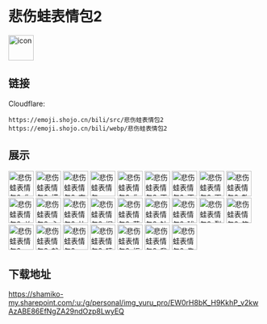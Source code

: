 # 悲伤蛙表情包2
<img src="https://emoji.shojo.cn/bili/src/悲伤蛙表情包2/icon.png" width="50" height="50" alt="icon">

## 链接
Cloudflare:
```
https://emoji.shojo.cn/bili/src/悲伤蛙表情包2
https://emoji.shojo.cn/bili/webp/悲伤蛙表情包2
```
## 展示
<img src="https://emoji.shojo.cn/bili/src/悲伤蛙表情包2/悲伤蛙表情包2-你不对劲.png" width="50" height="50" alt="悲伤蛙表情包2-你不对劲">
<img src="https://emoji.shojo.cn/bili/src/悲伤蛙表情包2/悲伤蛙表情包2-摸鱼.png" width="50" height="50" alt="悲伤蛙表情包2-摸鱼">
<img src="https://emoji.shojo.cn/bili/src/悲伤蛙表情包2/悲伤蛙表情包2-夺笋啊.png" width="50" height="50" alt="悲伤蛙表情包2-夺笋啊">
<img src="https://emoji.shojo.cn/bili/src/悲伤蛙表情包2/悲伤蛙表情包2-？？？.png" width="50" height="50" alt="悲伤蛙表情包2-？？？">
<img src="https://emoji.shojo.cn/bili/src/悲伤蛙表情包2/悲伤蛙表情包2-你挺会啊.png" width="50" height="50" alt="悲伤蛙表情包2-你挺会啊">
<img src="https://emoji.shojo.cn/bili/src/悲伤蛙表情包2/悲伤蛙表情包2-不值钱.png" width="50" height="50" alt="悲伤蛙表情包2-不值钱">
<img src="https://emoji.shojo.cn/bili/src/悲伤蛙表情包2/悲伤蛙表情包2-不会吧.png" width="50" height="50" alt="悲伤蛙表情包2-不会吧">
<img src="https://emoji.shojo.cn/bili/src/悲伤蛙表情包2/悲伤蛙表情包2-下班.png" width="50" height="50" alt="悲伤蛙表情包2-下班">
<img src="https://emoji.shojo.cn/bili/src/悲伤蛙表情包2/悲伤蛙表情包2-敬礼.png" width="50" height="50" alt="悲伤蛙表情包2-敬礼">
<img src="https://emoji.shojo.cn/bili/src/悲伤蛙表情包2/悲伤蛙表情包2-关机.png" width="50" height="50" alt="悲伤蛙表情包2-关机">
<img src="https://emoji.shojo.cn/bili/src/悲伤蛙表情包2/悲伤蛙表情包2-心平气和.png" width="50" height="50" alt="悲伤蛙表情包2-心平气和">
<img src="https://emoji.shojo.cn/bili/src/悲伤蛙表情包2/悲伤蛙表情包2-快逃.png" width="50" height="50" alt="悲伤蛙表情包2-快逃">
<img src="https://emoji.shojo.cn/bili/src/悲伤蛙表情包2/悲伤蛙表情包2-握草.png" width="50" height="50" alt="悲伤蛙表情包2-握草">
<img src="https://emoji.shojo.cn/bili/src/悲伤蛙表情包2/悲伤蛙表情包2-蒜了.png" width="50" height="50" alt="悲伤蛙表情包2-蒜了">
<img src="https://emoji.shojo.cn/bili/src/悲伤蛙表情包2/悲伤蛙表情包2-针棒啊.png" width="50" height="50" alt="悲伤蛙表情包2-针棒啊">
<img src="https://emoji.shojo.cn/bili/src/悲伤蛙表情包2/悲伤蛙表情包2-球球了.png" width="50" height="50" alt="悲伤蛙表情包2-球球了">
<img src="https://emoji.shojo.cn/bili/src/悲伤蛙表情包2/悲伤蛙表情包2-裂开.png" width="50" height="50" alt="悲伤蛙表情包2-裂开">
<img src="https://emoji.shojo.cn/bili/src/悲伤蛙表情包2/悲伤蛙表情包2-笑YUE了.png" width="50" height="50" alt="悲伤蛙表情包2-笑YUE了">
<img src="https://emoji.shojo.cn/bili/src/悲伤蛙表情包2/悲伤蛙表情包2-RUA他.png" width="50" height="50" alt="悲伤蛙表情包2-RUA他">
<img src="https://emoji.shojo.cn/bili/src/悲伤蛙表情包2/悲伤蛙表情包2-就这.png" width="50" height="50" alt="悲伤蛙表情包2-就这">
<img src="https://emoji.shojo.cn/bili/src/悲伤蛙表情包2/悲伤蛙表情包2-YYDS.png" width="50" height="50" alt="悲伤蛙表情包2-YYDS">
<img src="https://emoji.shojo.cn/bili/src/悲伤蛙表情包2/悲伤蛙表情包2-嘻嘻嘻.png" width="50" height="50" alt="悲伤蛙表情包2-嘻嘻嘻">
<img src="https://emoji.shojo.cn/bili/src/悲伤蛙表情包2/悲伤蛙表情包2-拒绝内卷.png" width="50" height="50" alt="悲伤蛙表情包2-拒绝内卷">
<img src="https://emoji.shojo.cn/bili/src/悲伤蛙表情包2/悲伤蛙表情包2-我爱工作.png" width="50" height="50" alt="悲伤蛙表情包2-我爱工作">
<img src="https://emoji.shojo.cn/bili/src/悲伤蛙表情包2/悲伤蛙表情包2-告辞.png" width="50" height="50" alt="悲伤蛙表情包2-告辞">

## 下载地址

https://shamiko-my.sharepoint.com/:u:/g/personal/img_yuru_pro/EW0rH8bK_H9KkhP_v2kwAzABE86EfNgZA29ndOzp8LwyEQ